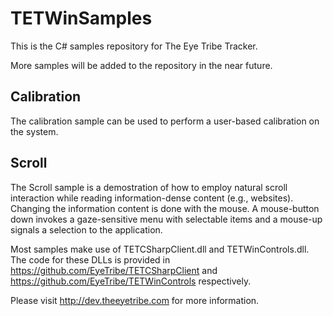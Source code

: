 TETWinSamples
====

This is the C# samples repository for The Eye Tribe Tracker.

More samples will be added to the repository in the near future.


Calibration
----

The calibration sample can be used to perform a user-based calibration on the system.


Scroll
----

The Scroll sample is a demostration of how to employ natural scroll interaction while reading information-dense content (e.g., websites). Changing the information content is done with the mouse. A mouse-button down invokes a gaze-sensitive menu with selectable items and a mouse-up signals a selection to the application.



Most samples make use of TETCSharpClient.dll and TETWinControls.dll. The code for these DLLs is provided in https://github.com/EyeTribe/TETCSharpClient and https://github.com/EyeTribe/TETWinControls respectively.

Please visit http://dev.theeyetribe.com for more information.